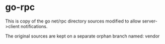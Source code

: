 # go-rpc

This is copy of the go net/rpc directory sources modified to allow
server->client notifications.

The original sources are kept on a separate orphan branch named: vendor
